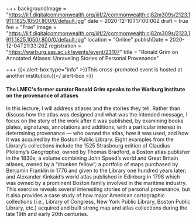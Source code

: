 +++
backgroundImage = "https://iiif.digitalcommonwealth.org/iiif/2/commonwealth:cj82m309s/2123,1911,1825,1050/,800/0/default.jpg"
date = 2020-12-10T17:00:00Z
draft = true
fee = "Free"
image = "https://iiif.digitalcommonwealth.org/iiif/2/commonwealth:cj82m309s/2123,1911,1825,1050/,800/0/default.jpg"
location = "Online"
publishDate = 2020-12-04T21:33:26Z
registration = "https://warburg.sas.ac.uk/events/event/23107"
title = "Ronald Grim on Annotated Atlases: Unraveling Stories of Personal Provenance"

+++
{{< alert-box type="info" >}}This cross-promoted event is hosted at another institution.{{</ alert-box >}}

#### The LMEC's former curator Ronald Grim speaks to the Warburg Institute on the provenance of atlases

In this lecture, I will address atlases and the stories they tell. Rather than discuss how the atlas was designed and what was the intended message, I focus on the story of the work after it was published, by examining books plates, signatures, annotations and additions, with a particular interest in determining provenance — who owned the atlas, how it was used, and how it was acquired by the Boston Public Library. Eight examples from the Library’s collections include the 1525 Strasbourg edition of Claudius Ptolemy’s _Geographia_, owned by Thomas Bradford, a Boston atlas publisher in the 1830s; a volume combining John Speed’s world and Great Britain atlases, owned by a “drunken fellow”; a portfolio of maps purchased by Benjamin Franklin in 1776 and given to the Library one hundred years later; and Alexander Kinkaid’s world atlas published in Edinburg in 1798 which was owned by a prominent Boston family involved in the maritime industry. This exercise reveals several interesting stories of personal provenance, but it also provides a case study of how major American cartographic collections (i.e., Library of Congress, New York Public Library, Boston Public Library, etc.) acquired and built strong map and atlas collections during the late 19th and early 20th centuries.